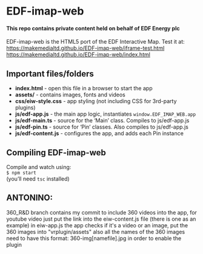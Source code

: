 ﻿# EDF-imap-web

#### This repo contains private content held on behalf of EDF Energy plc

EDF-imap-web is the HTML5 port of the EDF Interactive Map. Test it at:  
https://makemedialtd.github.io/EDF-imap-web/iframe-test.html  
https://makemedialtd.github.io/EDF-imap-web/index.html  


## Important files/folders

- __index.html__ - open this file in a browser to start the app
- __assets/__ - contains images, fonts and videos
- __css/eiw-style.css__ - app styling (not including CSS for 3rd-party plugins)
- __js/edf-app.js__ - the main app logic, instantiates `window.EDF_IMAP_WEB.app`
- __js/edf-main.ts__ - source for the ‘Main’ class. Compiles to js/edf-app.js 
- __js/edf-pin.ts__ - source for ‘Pin’ classes. Also compiles to js/edf-app.js 
- __js/edf-content.js__ - configures the app, and adds each Pin instance


## Compiling EDF-imap-web

Compile and watch using:  
`$ npm start`  
(you’ll need `tsc` installed)


## ANTONINO:
360_R&D branch contains my commit to include 360 videos into the app,
for youtube video just put the link into the eiw-content.js file (there is one as an example)
in eiw-app.js the app checks if it's a video or an image, 
put the 360 images into "vrplugin/assets"
also all the names of the 360 images need to have this format: 360-img[namefile].jpg in order to enable the plugin

